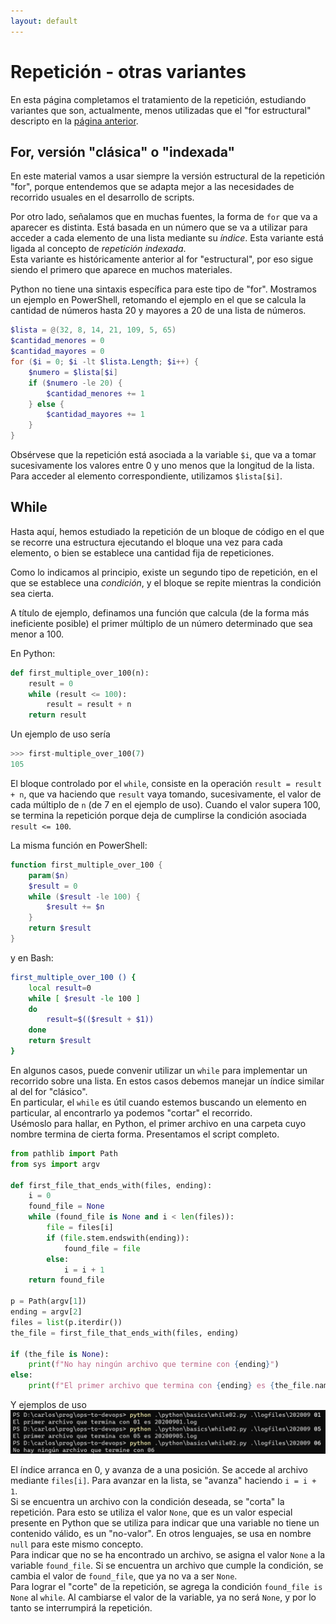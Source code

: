 ```yaml
---
layout: default
---
```


# Repetición - otras variantes
En esta página completamos el tratamiento de la repetición, estudiando variantes que son, actualmente, menos utilizadas que el "for estructural" descripto en la [página anterior](./repeticion.md).


## For, versión "clásica" o "indexada"
En este material vamos a usar siempre la versión estructural de la repetición "for", porque entendemos que se adapta mejor a las necesidades de recorrido usuales en el desarrollo de scripts.

Por otro lado, señalamos que en muchas fuentes, la forma de `for` que va a aparecer es distinta. Está basada en un número que se va a utilizar para acceder a cada elemento de una lista mediante su _índice_. Esta variante está ligada al concepto de _repetición indexada_.  
Esta variante es históricamente anterior al for "estructural", por eso sigue siendo el primero que aparece en muchos materiales.

Python no tiene una sintaxis específica para este tipo de "for". Mostramos un ejemplo en PowerShell, retomando el ejemplo en el que se calcula la cantidad de números hasta 20 y mayores a 20 de una lista de números.

``` powershell
$lista = @(32, 8, 14, 21, 109, 5, 65)
$cantidad_menores = 0
$cantidad_mayores = 0
for ($i = 0; $i -lt $lista.Length; $i++) {
    $numero = $lista[$i]
    if ($numero -le 20) {
        $cantidad_menores += 1
    } else {
        $cantidad_mayores += 1
    }
}
```

Obsérvese que la repetición está asociada a la variable `$i`, que va a tomar sucesivamente los valores entre 0 y uno menos que la longitud de la lista. Para acceder al elemento correspondiente, utilizamos `$lista[$i]`.


## While
Hasta aquí, hemos estudiado la repetición de un bloque de código en el que se recorre una estructura ejecutando el bloque una vez para cada elemento, o bien se establece una cantidad fija de repeticiones.

Como lo indicamos al principio, existe un segundo tipo de repetición, en el que se establece una _condición_, y el bloque se repite mientras la condición sea cierta.

A título de ejemplo, definamos una función que calcula (de la forma más ineficiente posible) el primer múltiplo de un número determinado que sea menor a 100.

En Python:
``` python
def first_multiple_over_100(n):
    result = 0
    while (result <= 100):
        result = result + n
    return result
``` 
Un ejemplo de uso sería
``` python
>>> first-multiple_over_100(7)
105
```
El bloque controlado por el `while`, consiste en la operación `result = result + n`, que va haciendo que `result` vaya tomando, sucesivamente, el valor de cada múltiplo de `n` (de 7 en el ejemplo de uso). Cuando el valor supera 100, se termina la repetición porque deja de cumplirse la condición asociada `result <= 100`.


La misma función en PowerShell:
``` powershell
function first_multiple_over_100 {
    param($n)
    $result = 0
    while ($result -le 100) {
        $result += $n
    }
    return $result 
}
``` 

y en Bash:
``` bash
first_multiple_over_100 () {
    local result=0
    while [ $result -le 100 ] 
    do
        result=$(($result + $1))
    done
    return $result 
}
```


En algunos casos, puede convenir utilizar un `while` para implementar un recorrido sobre una lista. En estos casos debemos manejar un índice similar al del for "clásico".  
En particular, el `while` es útil cuando estemos buscando un elemento en particular, al encontrarlo ya podemos "cortar" el recorrido.  
Usémoslo para hallar, en Python, el primer archivo en una carpeta cuyo nombre termina de cierta forma. Presentamos el script completo.

``` python
from pathlib import Path
from sys import argv

def first_file_that_ends_with(files, ending):
    i = 0
    found_file = None
    while (found_file is None and i < len(files)):
        file = files[i]
        if (file.stem.endswith(ending)):
            found_file = file
        else:
            i = i + 1
    return found_file

p = Path(argv[1])
ending = argv[2]
files = list(p.iterdir())
the_file = first_file_that_ends_with(files, ending)

if (the_file is None):
    print(f"No hay ningún archivo que termine con {ending}")
else:
    print(f"El primer archivo que termina con {ending} es {the_file.name}")
```

Y ejemplos de uso
![uso while-with-files](./images/while-with-files.jpg) 

El índice arranca en 0, y avanza de a una posición. Se accede al archivo mediante `files[i]`. Para avanzar en la lista, se "avanza" haciendo `i = i + 1`.   
Si se encuentra un archivo con la condición deseada, se "corta" la repetición. Para esto se utiliza el valor `None`, que es un valor especial presente en Python que se utiliza para indicar que una variable no tiene un contenido válido, es un "no-valor". En otros lenguajes, se usa en nombre `null` para este mismo concepto.  
Para indicar que no se ha encontrado un archivo, se asigna el valor `None` a la variable `found_file`. Si se encuentra un archivo que cumple la condición, se cambia el valor de `found_file`, que ya no va a ser `None`.  
Para lograr el "corte" de la repetición, se agrega la condición `found_file is None` al `while`. Al cambiarse el valor de la variable, ya no será `None`, y por lo tanto se interrumpirá la repetición.



